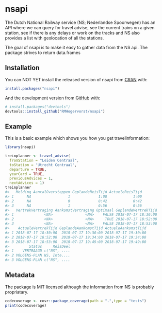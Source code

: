 
<!-- README.md is generated from README.Rmd. Please edit that file -->
nsapi
=====

The Dutch National Railway service (NS; Nederlandse Spoorwegen) has an API where we can query for travel advise, see the current trains on a given station, see if there is any delays or work on the tracks and NS also provides a list with geolocation of all the stations.

The goal of nsapi is to make it easy to gather data from the NS api. The package strives to return data.frames

Installation
------------

You can NOT YET install the released version of nsapi from [CRAN](https://CRAN.R-project.org) with:

``` r
install.packages("nsapi")
```

And the development version from [GitHub](https://github.com/) with:

``` r
# install.packages("devtools")
devtools::install_github("RMHogervorst/nsapi")
```

Example
-------

This is a basic example which shows you how you get travelinformation:

``` r
library(nsapi)
```

``` r
treinplanner <- travel_advise(
  fromStation = "Leiden Centraal", 
  toStation = "Utrecht Centraal",
  departure = TRUE,
  yearCard = TRUE,
  previousAdvices = 1, 
  nextAdvices = 1)
treinplanner
#>   Melding AantalOverstappen GeplandeReisTijd ActueleReisTijd
#> 1      NA                 1             1:00            1:00
#> 2      NA                 0             0:42            0:42
#> 3      NA                 1             0:56            0:56
#>   VertrekVertraging AankomstVertraging Optimaal GeplandeVertrekTijd
#> 1              <NA>               <NA>    FALSE 2018-07-17 18:30:00
#> 2              <NA>               <NA>     TRUE 2018-07-17 18:52:00
#> 3              <NA>               <NA>    FALSE 2018-07-17 18:53:00
#>    ActueleVertrekTijd GeplandeAankomstTijd ActueleAankomstTijd
#> 1 2018-07-17 18:30:00  2018-07-17 19:30:00 2018-07-17 19:30:00
#> 2 2018-07-17 18:52:00  2018-07-17 19:34:00 2018-07-17 19:34:00
#> 3 2018-07-17 18:53:00  2018-07-17 19:49:00 2018-07-17 19:49:00
#>         Status     ReisDeel
#> 1    VERTRAAGD c("NS", ....
#> 2 VOLGENS-PLAN NS, Inte....
#> 3 VOLGENS-PLAN c("NS", ....
```

Metadata
--------

The package is MIT licensed although the information from NS is probably propriatary.

``` r
codecoverage <- covr::package_coverage(path = ".",type = "tests")
print(codecoverage)
```
